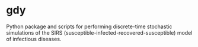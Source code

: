 gdy
===

Python package and scripts for performing discrete-time stochastic simulations of the SIRS (susceptible-infected-recovered-susceptible) model of infectious diseases.
